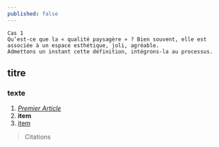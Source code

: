 ```yaml
---
published: false
---
```





	Cas 1
	Qu’est-ce que la « qualité paysagère » ? Bien souvent, elle est associée à un espace esthétique, joli, agréable. 
	Admettons un instant cette définition, intégrons-la au processus.





## titre

### texte

1. _[Premier Article](//2015/12/28/premier-article/)_
2. **item**
3. [item](http://google.fr)


> Citations
